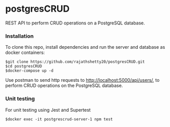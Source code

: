 
# postgresCRUD

REST API to perform CRUD operations on a PostgreSQL database. 

### Installation
To clone this repo, install dependencies and run the server and database as docker containers:
    
    $git clone https://github.com/rajathshetty20/postgresCRUD.git
    $cd postgresCRUD
    $docker-compose up -d

Use postman to send http requests to [http://localhost:5000/api/users/](http://localhost:5000/api/users/), to perform CRUD operations on the PostgreSQL database.

### Unit testing

For unit testing using Jest and Supertest

    $docker exec -it postgrescrud-server-1 npm test

